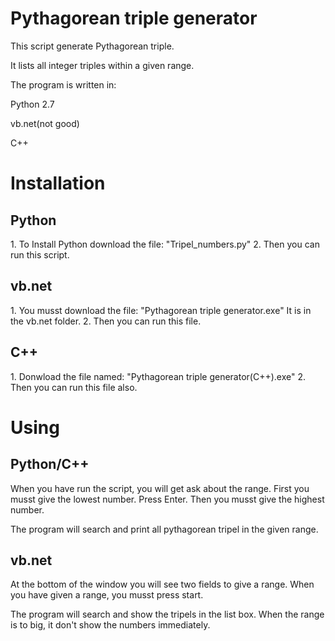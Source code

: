 # Pythagorean triple generator
This script generate Pythagorean triple.

It lists all integer triples within a given range.

The program is written in:

Python 2.7

vb.net(not good)

C++

# Installation
<h2>Python</h2>
1. To Install Python download the file: "Tripel_numbers.py"
2. Then you can run this script.

<h2>vb.net</h2>
1. You musst download the file: "Pythagorean triple generator.exe" It is in the vb.net folder.
2. Then you can run this file.

<h2>C++</h2>
1. Donwload the file named: "Pythagorean triple generator(C++).exe"
2. Then you can run this file also.

# Using
<h2>Python/C++</h2>

When you have run the script, you will get ask about the range. First you musst give the lowest number. Press Enter.
Then you musst give the highest number.

The program will search and print all pythagorean tripel in the given range.

<h2>vb.net</h2>

At the bottom of the window you will see two fields to give a range. When you have given a range, you musst press start.

The program will search and show the tripels in the list box. When the range is to big, it don't show the numbers immediately.